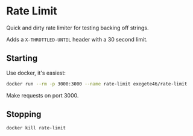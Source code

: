 # Rate Limit

Quick and dirty rate limiter for testing backing off strings.

Adds a `X-THROTTLED-UNTIL` header with a 30 second limit.

## Starting

Use docker, it's easiest:

```sh
docker run --rm -p 3000:3000 --name rate-limit exegete46/rate-limit
```

Make requests on port 3000.

## Stopping

```sh
docker kill rate-limit
```
